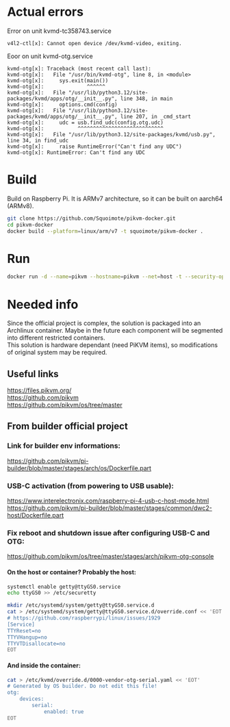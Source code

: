 # Actual errors
Error on unit kvmd-tc358743.service
```text
v4l2-ctl[x]: Cannot open device /dev/kvmd-video, exiting.
```

Eoor on unit kvmd-otg.service
```text
kvmd-otg[x]: Traceback (most recent call last):
kvmd-otg[x]:   File "/usr/bin/kvmd-otg", line 8, in <module>
kvmd-otg[x]:     sys.exit(main())
kvmd-otg[x]:              ^^^^^^
kvmd-otg[x]:   File "/usr/lib/python3.12/site-packages/kvmd/apps/otg/__init__.py", line 348, in main
kvmd-otg[x]:     options.cmd(config)
kvmd-otg[x]:   File "/usr/lib/python3.12/site-packages/kvmd/apps/otg/__init__.py", line 207, in _cmd_start
kvmd-otg[x]:     udc = usb.find_udc(config.otg.udc)
kvmd-otg[x]:           ^^^^^^^^^^^^^^^^^^^^^^^^^^^^
kvmd-otg[x]:   File "/usr/lib/python3.12/site-packages/kvmd/usb.py", line 34, in find_udc
kvmd-otg[x]:     raise RuntimeError("Can't find any UDC")
kvmd-otg[x]: RuntimeError: Can't find any UDC
```

# Build
Build on Raspberry Pi. It is ARMv7 architecture, so it can be built on aarch64 (ARMv8).
```bash
git clone https://github.com/Squoimote/pikvm-docker.git
cd pikvm-docker
docker build --platform=linux/arm/v7 -t squoimote/pikvm-docker .
```

# Run
```bash
docker run -d --name=pikvm --hostname=pikvm --net=host -t --security-opt seccomp=unconfined --privileged -v /var/lib/kvmd/pst:/var/lib/kvmd/pst -v /var/lib/kvmd/msd:/var/lib/kvmd/msd -v /var/log/kvmd:/var/log -v /dev:/dev -v /sys:/sys -v /sys/fs/cgroup/pikvm.scope:/sys/fs/cgroup:rw --init=false --cgroupns=host --tmpfs=/tmp --tmpfs=/run squoimote/pikvm-docker:latest
```

# Needed info
Since the official project is complex, the solution is packaged into an Archlinux container. Maybe in the future each component will be segmented into different restricted containers.  
This solution is hardware dependant (need PiKVM items), so modifications of original system may be required.

## Useful links
https://files.pikvm.org/  
https://github.com/pikvm  
https://github.com/pikvm/os/tree/master  

## From builder official project
### Link for builder env informations:  
https://github.com/pikvm/pi-builder/blob/master/stages/arch/os/Dockerfile.part

### USB-C activation (from powering to USB usable):  
https://www.interelectronix.com/raspberry-pi-4-usb-c-host-mode.html  
https://github.com/pikvm/pi-builder/blob/master/stages/common/dwc2-host/Dockerfile.part

### Fix reboot and shutdown issue after configuring USB-C and OTG:  
https://github.com/pikvm/os/tree/master/stages/arch/pikvm-otg-console  

#### On the host or container? Probably the host:  
```bash
systemctl enable getty@ttyGS0.service
echo ttyGS0 >> /etc/securetty

mkdir /etc/systemd/system/getty@ttyGS0.service.d
cat > /etc/systemd/system/getty@ttyGS0.service.d/override.conf << 'EOT'
# https://github.com/raspberrypi/linux/issues/1929
[Service]
TTYReset=no
TTYVHangup=no
TTYVTDisallocate=no
EOT
```

#### And inside the container:
```bash
cat > /etc/kvmd/override.d/0000-vendor-otg-serial.yaml << 'EOT'
# Generated by OS builder. Do not edit this file!
otg:
    devices:
        serial:
            enabled: true
EOT
```
